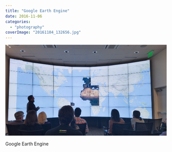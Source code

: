 ```yaml
---
title: "Google Earth Engine"
date: 2016-11-06
categories: 
  - "photography"
coverImage: "20161104_132656.jpg"
---
```


![](images/20161104_132656.jpg)

Google Earth Engine
